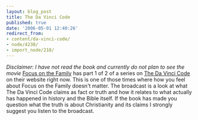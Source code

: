 ```yaml
---
layout: blog_post
title: The Da Vinci Code
published: true
date: '2006-05-01 12:40:26'
redirect_from:
- content/da-vinci-code/
- node/4230/
- import_node/218/
---
```


*Disclaimer: I have not read the book and currently do not plan to see the movie* [Focus on the Family](http://family.org) has part 1 of 2 of a series on [The Da Vinci Code](http://www.family.org/fmedia/broadcast/a0039965.cfm) on their website right now. This is one of those times where how you feel about Focus on the Family doesn't matter. The broadcast is a look at what The Da Vinci Code claims as fact or truth and how it relates to what actually has happened in history and the Bible itself. If the book has made you question what the truth is about Christianity and its claims I strongly suggest you listen to the broadcast.
